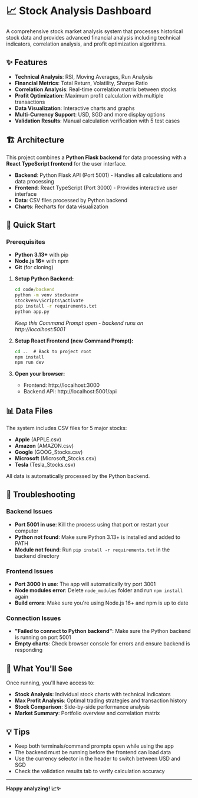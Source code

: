 # 📈 Stock Analysis Dashboard

A comprehensive stock market analysis system that processes historical stock data and provides advanced financial analysis including technical indicators, correlation analysis, and profit optimization algorithms.

## ✨ Features

- **Technical Analysis**: RSI, Moving Averages, Run Analysis
- **Financial Metrics**: Total Return, Volatility, Sharpe Ratio  
- **Correlation Analysis**: Real-time correlation matrix between stocks
- **Profit Optimization**: Maximum profit calculation with multiple transactions
- **Data Visualization**: Interactive charts and graphs
- **Multi-Currency Support**: USD, SGD and more display options
- **Validation Results**: Manual calculation verification with 5 test cases

## 🏗️ Architecture

This project combines a **Python Flask backend** for data processing with a **React TypeScript frontend** for the user interface.

- **Backend**: Python Flask API (Port 5001) - Handles all calculations and data processing
- **Frontend**: React TypeScript (Port 3000) - Provides interactive user interface
- **Data**: CSV files processed by Python backend
- **Charts**: Recharts for data visualization

## 🚀 Quick Start

### Prerequisites
- **Python 3.13+** with pip
- **Node.js 16+** with npm
- **Git** (for cloning)



1. **Setup Python Backend:**
   ```cmd
   cd code/backend
   python -m venv stockvenv 
   stockvenv\Scripts\activate
   pip install -r requirements.txt 
   python app.py
   ```
   *Keep this Command Prompt open - backend runs on http://localhost:5001*

2. **Setup React Frontend (new Command Prompt):**
   ```cmd
   cd ..  # Back to project root
   npm install
   npm run dev
   ```

3. **Open your browser:**
   - Frontend: http://localhost:3000
   - Backend API: http://localhost:5001/api

## 📊 Data Files

The system includes CSV files for 5 major stocks:
- **Apple** (APPLE.csv)
- **Amazon** (AMAZON.csv) 
- **Google** (GOOG_Stocks.csv)
- **Microsoft** (Microsoft_Stocks.csv)
- **Tesla** (Tesla_Stocks.csv)

All data is automatically processed by the Python backend.

## 🔧 Troubleshooting

### Backend Issues
- **Port 5001 in use**: Kill the process using that port or restart your computer
- **Python not found**: Make sure Python 3.13+ is installed and added to PATH
- **Module not found**: Run `pip install -r requirements.txt` in the backend directory

### Frontend Issues  
- **Port 3000 in use**: The app will automatically try port 3001
- **Node modules error**: Delete `node_modules` folder and run `npm install` again
- **Build errors**: Make sure you're using Node.js 16+ and npm is up to date

### Connection Issues
- **"Failed to connect to Python backend"**: Make sure the Python backend is running on port 5001
- **Empty charts**: Check browser console for errors and ensure backend is responding


## 🎯 What You'll See

Once running, you'll have access to:
- **Stock Analysis**: Individual stock charts with technical indicators
- **Max Profit Analysis**: Optimal trading strategies and transaction history  
- **Stock Comparison**: Side-by-side performance analysis
- **Market Summary**: Portfolio overview and correlation matrix

## 💡 Tips

- Keep both terminals/command prompts open while using the app
- The backend must be running before the frontend can load data
- Use the currency selector in the header to switch between USD and SGD
- Check the validation results tab to verify calculation accuracy

---

**Happy analyzing! 📈✨**

